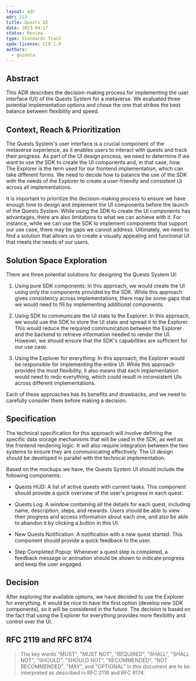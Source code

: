 ```yaml
---
layout: adr
adr: 213
title: Quests UI
date: 2023-04-17
status: Review
type: Standards Track
spdx-license: CC0-1.0
authors:
  - guidota
---
```


## Abstract

This ADR describes the decision-making process for implementing the user interface (UI) of the Quests System for a metaverse. We evaluated three potential implementation options and chose the one that strikes the best balance between flexibility and speed.

## Context, Reach & Prioritization

The Quests System's user interface is a crucial component of the metaverse experience, as it enables users to interact with quests and track their progress. As part of the UI design process, we need to determine if we want to use the SDK to create the UI components and, in that case, how. The Explorer is the term used for our frontend implementation, which can take different forms. We need to decide how to balance the use of the SDK with the needs of the Explorer to create a user-friendly and consistent UI across all implementations.

It is important to prioritize the decision-making process to ensure we have enough time to design and implement the UI components before the launch of the Quests System. While using the SDK to create the UI components has advantages, there are also limitations to what we can achieve with it. For instance, while we can use the SDK to implement components that support our use case, there may be gaps we cannot address. Ultimately, we need to find a solution that allows us to create a visually appealing and functional UI that meets the needs of our users.

## Solution Space Exploration

There are three potential solutions for designing the Quests System UI:

1. Using pure SDK components: In this approach, we would create the UI using only the components provided by the SDK. While this approach gives consistency across implementations, there may be some gaps that we would need to fill by implementing additional components.

2. Using SDK to communicate the UI state to the Explorer: In this approach, we would use the SDK to store the UI state and spread it to the Explorer. This would reduce the required communication between the Explorer and the backend to retrieve information needed to render the UI. However, we should ensure that the SDK's capabilities are sufficient for our use case.

3. Using the Explorer for everything: In this approach, the Explorer would be responsible for implementing the entire UI. While this approach provides the most flexibility, it also means that each implementation would need to redo everything, which could result in inconsistent UIs across different implementations.

Each of these approaches has its benefits and drawbacks, and we need to carefully consider them before making a decision.

## Specification

The technical specification for this approach will involve defining the specific data storage mechanisms that will be used in the SDK, as well as the frontend rendering logic. It will also require integration between the two systems to ensure they are communicating effectively. The UI design should be developed in parallel with the technical implementation.

Based on the mockups we have, the Quests System UI should include the following components:

- Quests HUD: A list of active quests with current tasks. This component should provide a quick overview of the user's progress in each quest.

- Quests Log: A window containing all the details for each quest, including name, description, steps, and rewards. Users should be able to view their progress and access information about each one, and also be able to abandon it by clicking a button in this UI.

- New Quests Notification: A notification with a new quest started. This component should provide a quick feedback to the user.

- Step Completed Popup: Whenever a quest step is completed, a feedback message or animation should be shown to indicate progress and keep the user engaged.

## Decision

After exploring the available options, we have decided to use the Explorer for everything. It would be nice to have the first option (develop new SDK components), so it will be considered in the future. The decision is based on the fact that using the Explorer for everything provides more flexibility and control over the UI.

## RFC 2119 and RFC 8174

> The key words "MUST", "MUST NOT", "REQUIRED", "SHALL", "SHALL NOT", "SHOULD", "SHOULD NOT", "RECOMMENDED", "NOT RECOMMENDED", "MAY", and "OPTIONAL" in this document are to be interpreted as described in RFC 2119 and RFC 8174.
